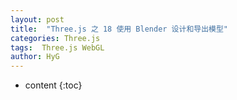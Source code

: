 ```yaml
---
layout: post
title:  "Three.js 之 18 使用 Blender 设计和导出模型"
categories: Three.js
tags:  Three.js WebGL
author: HyG
---
```


* content
{:toc}